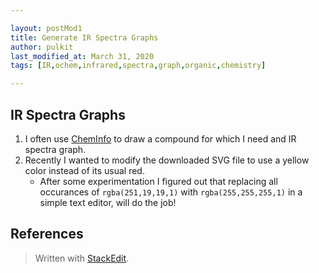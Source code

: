 ```yaml
---

layout: postMod1
title: Generate IR Spectra Graphs
author: pulkit
last_modified_at: March 31, 2020
tags: [IR,ochem,infrared,spectra,graph,organic,chemistry]

---
```



##  IR Spectra Graphs
1. I often use [ChemInfo](http://www.cheminfo.org/Spectra/IR/Exercises/Browse_Spectra/index.html) to draw a compound for which I need and IR spectra graph.
2. Recently I wanted to modify the downloaded SVG file to use a yellow color instead of its usual red.
    * After some experimentation I figured out that replacing all occurances of `rgba(251,19,19,1)` with `rgba(255,255,255,1)`  in a simple text editor, will do the job!

## References


> Written with [StackEdit](https://stackedit.io/).
<!--stackedit_data:
eyJoaXN0b3J5IjpbMTQ3ODQ1MjQxM119
-->